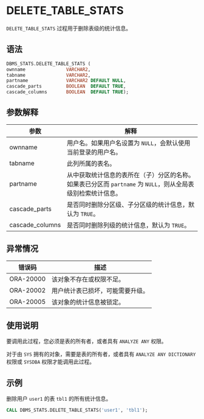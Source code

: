 DELETE_TABLE_STATS 
=======================================

`DELETE_TABLE_STATS` 过程用于删除表级的统计信息。

语法 
-----------------------

```sql
DBMS_STATS.DELETE_TABLE_STATS (
ownname               VARCHAR2, 
tabname               VARCHAR2, 
partname              VARCHAR2 DEFAULT NULL,
cascade_parts         BOOLEAN  DEFAULT TRUE, 
cascade_columns       BOOLEAN  DEFAULT TRUE);
```



参数解释 
-------------------------



|       参数        |                               解释                                |
|-----------------|-----------------------------------------------------------------|
| ownname         | 用户名。如果用户名设置为 `NULL`，会默认使用当前登录的用户名。                              |
| tabname         | 此列所属的表名。                                                        |
| partname        | 从中获取统计信息的表所在（子）分区的名称。如果表已分区而 `partname` 为 `NULL`，则从全局表级别检索统计信息。 |
| cascade_parts   | 是否同时删除分区级、子分区级的统计信息，默认为 `TRUE`。                                 |
| cascade_columns | 是否同时删除列级的统计信息，默认为 `TRUE`。                                       |



异常情况 
-------------------------



|    错误码    |        描述        |
|-----------|------------------|
| ORA-20000 | 该对象不存在或权限不足。     |
| ORA-20002 | 用户统计表已损坏，可能需要升级。 |
| ORA-20005 | 该对象的统计信息被锁定。     |



使用说明 
-------------------------

要调用此过程，您必须是表的所有者，或者具有 `ANALYZE ANY` 权限。

对于由 `SYS` 拥有的对象，需要是表的所有者，或者具有 `ANALYZE ANY DICTIONARY` 权限或 `SYSDBA` 权限才能调用此过程。

示例 
-----------------------

删除用户 `user1` 的表 `tbl1` 的所有统计信息。

```sql
CALL DBMS_STATS.DELETE_TABLE_STATS('user1', 'tbl1');
```


